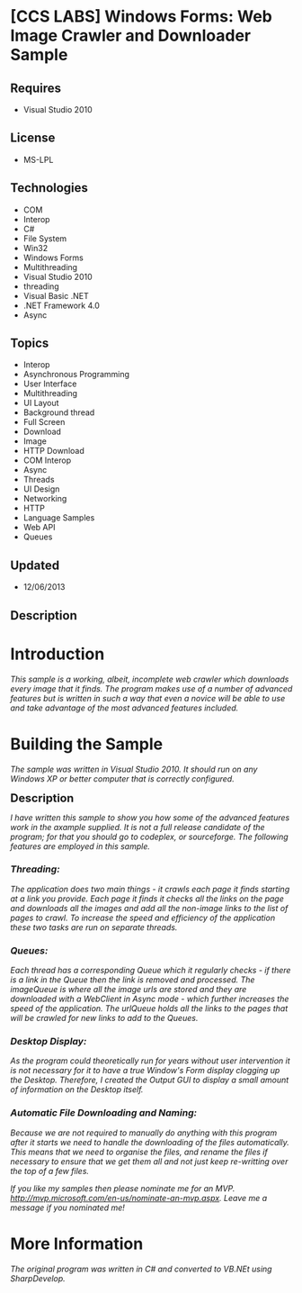 # [CCS LABS] Windows Forms: Web Image Crawler and Downloader Sample
## Requires
- Visual Studio 2010
## License
- MS-LPL
## Technologies
- COM
- Interop
- C#
- File System
- Win32
- Windows Forms
- Multithreading
- Visual Studio 2010
- threading
- Visual Basic .NET
- .NET Framework 4.0
- Async
## Topics
- Interop
- Asynchronous Programming
- User Interface
- Multithreading
- UI Layout
- Background thread
- Full Screen
- Download
- Image
- HTTP Download
- COM Interop
- Async
- Threads
- UI Design
- Networking
- HTTP
- Language Samples
- Web API
- Queues
## Updated
- 12/06/2013
## Description

<h1>Introduction</h1>
<p><em>This sample is a working, albeit, incomplete web crawler which downloads every image that it finds. The program makes use of a number of advanced features but is written in such a way that even a novice will be able to use and take advantage of the most
 advanced features included.<br>
</em></p>
<h1><span>Building the Sample</span></h1>
<p><em>The sample was written in Visual Studio 2010. It should run on any Windows XP or better computer that is correctly configured.
<br>
</em></p>
<p><span style="font-size:20px; font-weight:bold">Description</span></p>
<p><em>I have written this sample to show you how some of the advanced features work in the axample supplied. It is not a full release candidate of the program; for that you should go to codeplex, or sourceforge. The following features are employed in this
 sample.</em></p>
<h3><em>Threading:</em></h3>
<p><em>The application does two main things - it crawls each page it finds starting at a link you provide. Each page it finds it checks all the links on the page and downloads all the images and add all the non-image links to the list of pages to crawl. To
 increase the speed and efficiency of the application these two tasks are run on separate threads.
<br>
</em></p>
<h3><em>Queues:</em></h3>
<p><em>Each thread has a corresponding Queue which it regularly checks - if there is a link in the Queue then the link is removed and processed. The imageQueue is where all the image urls are stored and they are downloaded with a WebClient in Async mode - which
 further increases the speed of the application. The urlQueue holds all the links to the pages that will be crawled for new links to add to the Queues.<br>
</em></p>
<h3><em>Desktop Display:</em></h3>
<p><em>As the program could theoretically run for years without user intervention it is not necessary for it to have a true Window's Form display clogging up the Desktop. Therefore, I created the Output GUI to display a small amount of information on the Desktop
 itself. <br>
</em></p>
<h3><em>Automatic File Downloading and Naming:</em></h3>
<p><em>Because we are not required to manually do anything with this program after it starts we need to handle the downloading of the files automatically. This means that we need to organise the files, and rename the files if necessary to ensure that we get
 them all and not just keep re-writting over the top of a few files.</em></p>
<p><em>If you like my samples then please nominate me for an MVP. <a href="http://mvp.microsoft.com/en-us/nominate-an-mvp.aspx">
http://mvp.microsoft.com/en-us/nominate-an-mvp.aspx</a>. Leave me a message if you nominated me!</em></p>
<h1>More Information</h1>
<p><em>The original program was written in C# and converted to VB.NEt using SharpDevelop.<br>
</em></p>
